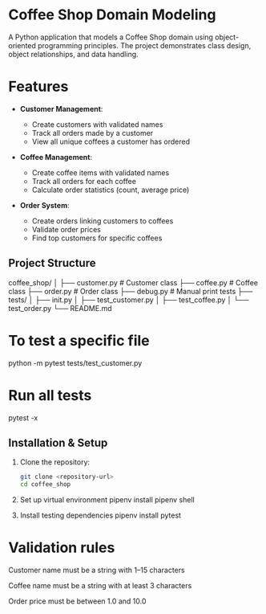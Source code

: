 # Coffee Shop Domain Modeling

A Python application that models a Coffee Shop domain using object-oriented programming principles. The project demonstrates class design, object relationships, and data handling.

# Features

- **Customer Management**:
  - Create customers with validated names
  - Track all orders made by a customer
  - View all unique coffees a customer has ordered

- **Coffee Management**:
  - Create coffee items with validated names
  - Track all orders for each coffee
  - Calculate order statistics (count, average price)

- **Order System**:
  - Create orders linking customers to coffees
  - Validate order prices
  - Find top customers for specific coffees


## Project Structure
coffee_shop/
│
├── customer.py # Customer class
├── coffee.py # Coffee class
├── order.py # Order class
├── debug.py # Manual print tests
├── tests/
│ ├── init.py
│ ├── test_customer.py
│ ├── test_coffee.py
│ └── test_order.py
└── README.md


# To test a specific file
python -m pytest tests/test_customer.py

# Run all tests
pytest -x

## Installation & Setup

1. Clone the repository:
   ```bash
   git clone <repository-url>
   cd coffee_shop

2. Set up virtual environment
pipenv install
pipenv shell

1. Install testing dependencies
pipenv install pytest


# Validation rules
Customer name must be a string with 1–15 characters

Coffee name must be a string with at least 3 characters

Order price must be between 1.0 and 10.0

